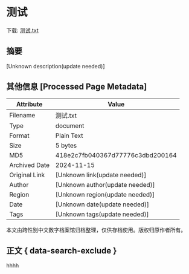 # 测试

<!-- tcd_download_link -->
下载: [测试.txt](测试.txt)
<!-- tcd_download_link_end -->

## 摘要

<!-- tcd_abstract -->
[Unknown description(update needed)]

<!-- tcd_abstract_end -->

## 其他信息 [Processed Page Metadata]

| Attribute       | Value                                  |
|-----------------|----------------------------------------|
| Filename        | 测试.txt                             |
| Type            | document                                 |
| Format          | Plain Text                               |
| Size            | 5 bytes                           |
| MD5             | 418e2c7fb040367d77776c3dbd200164                                  |
| Archived Date   | 2024-11-15                             |
| Original Link   | [Unknown link(update needed)]                         |
| Author          | [Unknown author(update needed)]                               |
| Region          | [Unknown region(update needed)]                               |
| Date            | [Unknown date(update needed)]                                 |
| Tags            | [Unknown tags(update needed)]                                 |

本文由跨性别中文数字档案馆归档整理，仅供存档使用。版权归原作者所有。


## 正文 { data-search-exclude }

<!-- tcd_main_text -->
hhhh
<!-- tcd_main_text_end -->

